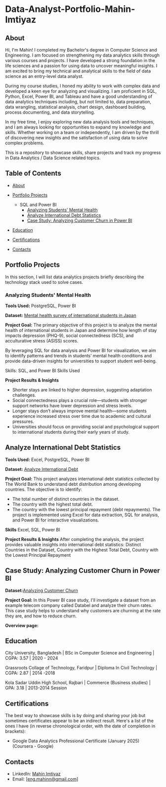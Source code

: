 # Data-Analyst-Portfolio-Mahin-Imtiyaz

## About
Hi, I'm Mahin! I completed my Bachelor's degree in Computer Science and Engineering. I am focused on strengthening my data analytics skills through various courses and projects. I have developed a strong foundation in the life sciences and a passion for using data to uncover meaningful insights. I am excited to bring my technical and analytical skills to the field of data science as an entry-level data analyst.

During my course studies, I honed my ability to work with complex data and developed a keen eye for analyzing and visualizing. I am proficient in SQL, Python, Excel, Power BI, and Tableau and have a good understanding of data analytics techniques including, but not limited to, data preparation, data wrangling, statistical analysis, chart design, dashboard building, process documenting, and data storytelling.

In my free time, I enjoy exploring new data analysis tools and techniques, and I am always looking for opportunities to expand my knowledge and skills. Whether working on a team or independently, I am driven by the thrill of discovering new insights and the satisfaction of using data to solve complex problems.

This is a repository to showcase skills, share projects and track my progress in Data Analytics / Data Science related topics.

## Table of Contents
- [About](https://github.com/mahiniaz/Data-Analyst-Portfolio-Mahin-Imtiyaz/blob/main/README.md#about)
- [Portfolio Projects](https://github.com/mahiniaz/Data-Analyst-Portfolio-Mahin-Imtiyaz/blob/main/README.md#portfolio-projects)
  
  - SQL and Power BI
     - [Analyzing Students' Mental Health](https://github.com/mahiniaz/Analyzing-Students-Mental-Health)
     - [Analyze International Debt Statistics](https://github.com/mahiniaz/Analyze-International-Debt)
     - [Case Study: Analyzing Customer Churn in Power BI](https://github.com/mahiniaz/customer-churn-analysis-power-bi/tree/main)
       
- [Education](https://github.com/mahiniaz/Data-Analyst-Portfolio-Mahin-Imtiyaz/blob/main/README.md#education)
- [Certifications](https://github.com/mahiniaz/Data-Analyst-Portfolio-Mahin-Imtiyaz/blob/main/README.md#certifications)
- [Contacts](https://github.com/mahiniaz/Data-Analyst-Portfolio-Mahin-Imtiyaz/blob/main/README.md#contacts)



## Portfolio Projects
In this section, I will list data analytics projects briefly describing the technology stack used to solve cases.

### Analyzing Students' Mental Health
**Tools Used:** PostgreSQL, Power BI

**Dataset:** [Mental health survey of international students in Japan](https://github.com/mahiniaz/Analyzing-Students-Mental-Health)

**Project Goal:** The primary objective of this project is to analyze the mental health of international students in Japan and determine how length of stay impacts depression (PHQ-9), social connectedness (SCS), and acculturative stress (ASISS) scores.

By leveraging SQL for data analysis and Power BI for visualization, we aim to identify patterns and trends in students’ mental health conditions and provide data-driven insights for universities to support student well-being.

Skills: SQL, and Power BI Skills Used

**Project Results & Insights**
- Shorter stays are linked to higher depression, suggesting adaptation challenges.
- Social connectedness plays a crucial role—students with stronger support networks have lower depression and stress levels.
- Longer stays don’t always improve mental health—some students experience increased stress over time due to academic and cultural pressures.
- Universities should focus on providing social and psychological support to international students during their early years of study.


## Analyze International Debt Statistics
**Tools Used:** Excel, PostgreSQL, Power BI

**Dataset:** [Analyze International Debt](https://github.com/mahiniaz/Analyze-International-Debt)

**Project Goal:** This project analyzes international debt statistics collected by The World Bank to understand debt distribution among developing countries. The objective is to identify:

- The total number of distinct countries in the dataset.
- The country with the highest total debt.
- The country with the lowest principal repayment (debt repayments).
The project is implemented using Excel for data extraction, SQL for analysis, and Power BI for interactive visualizations.

**Skills** Excel, SQL, Power BI

**Project Results & Insights**
After completing the analysis, the project provides valuable insights into international debt statistics:
Distinct Countries in the Dataset, Country with the Highest Total Debt, Country with the Lowest Principal Repayment


## Case Study: Analyzing Customer Churn in Power BI

**Dataset:**[Analyzing Customer Churn](https://github.com/mahiniaz/customer-churn-analysis-power-bi/tree/main)

**Project Goal:** In this Power BI case study, I'll investigate a dataset from an example telecom company called Databel and analyze their churn rates. This case study helps to understand why customers are churning at the rate they are, and how to reduce churn.

**Overview page:**

## Education

City University, Bangladesh | BSc in Computer Science and Engineering | CGPA: 3.57 | 2020 - 2024

Grassroots Collage of Technology, Faridpur | Diploma In Civil Technology | CGPA: 2.87 | 2014 -2018

Kola Sadar Uddin High School, Rajbari | Commerce (Business studies) | GPA: 3.18 | 2013-2014 Session

## Certifications

The best way to showcase skills is by doing and sharing your job but sometimes certificates appear to be an indirect result. Here's a list of the ones I have (in reverse chronological order, with the date of completion in brackets):

- Google Data Analytics Professional Certificate (January 2025) (Coursera - Google)

## Contacts
- LinkedIn: [Mahin Imtiyaz](https://www.linkedin.com/in/mahin-imtiaz/)
- Email: [eng.mahinn@gmail.com]







